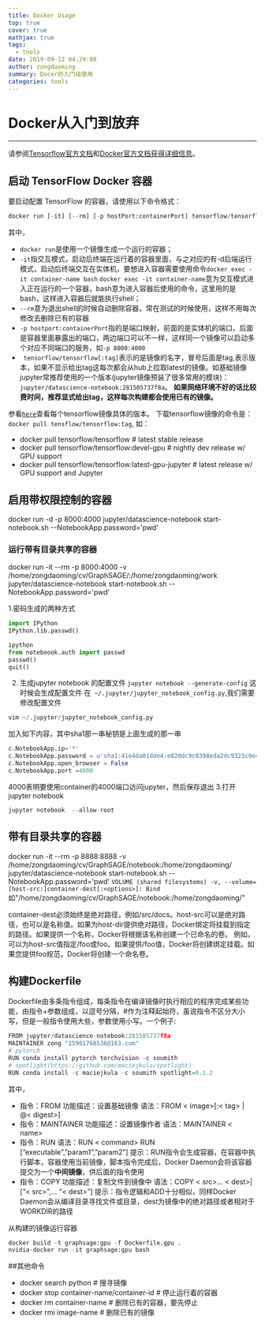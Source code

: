 ```yaml
---
title: Docker Usage
top: true
cover: true
mathjax: true
tags:
  - tools
date: 2019-09-12 04:29:08
author: zongdaoming
summary: Docer的入门级使用
categories: tools
---
```

# Docker从入门到放弃
----

请参阅[Tensorflow官方文档][2]和[Docker官方文档获得详细信息][1]。

## 启动 TensorFlow Docker 容器
要启动配置 TensorFlow 的容器，请使用以下命令格式：
```py
docker run [-it] [--rm] [-p hostPort:containerPort] tensorflow/tensorflow[:tag] [command]
```
其中，
- `docker run`是使用一个镜像生成一个运行的容器；
- `-it`指交互模式，启动后终端在运行着的容器里面，与之对应的有-d后端运行模式，启动后终端交互在实体机，要想进入容器需要使用命令`docker exec -it container-name bash` `docker exec -it container-name`意为交互模式进入正在运行的一个容器，bash意为进入容器后使用的命令，这里用的是bash，这样进入容器后就能执行shell；
- `--rm`意为退出shell的时候自动删除容器，常在测试的时候使用，这样不用每次修改去删除已有的容器
- `-p hostport:containerPort`指的是端口映射，前面的是实体机的端口，后面是容器里面暴露出的端口，两边端口可以不一样，这样同一个镜像可以启动多个对应不同端口的服务，如`-p 8000:4000`
- ` tensorflow/tensorflow[:tag]`表示的是镜像的名字，冒号后面是tag,表示版本，如果不显示给出tag这每次都会从hub上拉取latest的镜像。如基础镜像jupyter常推荐使用的一个版本(jupyter镜像预装了很多常用的模块)：`jupyter/datascience-notebook:281505737f8a`。 **如果网络环境不好的话比较费时间，推荐显式给出tag，这样每次构建都会使用已有的镜像。**

参看[`here`](https://hub.docker.com/r/tensorflow/tensorflow/tags/)查看每个tensorflow镜像具体的版本。
下载tensorflow镜像的命令是：`docker pull tensflow/tensorflow:tag`,
如：
- docker pull tensorflow/tensorflow                     # latest stable release
- docker pull tensorflow/tensorflow:devel-gpu           # nightly dev release w/ GPU support
- docker pull tensorflow/tensorflow:latest-gpu-jupyter  # latest release w/ GPU support and Jupyter

## 启用带权限控制的容器
docker run -d -p 8000:4000 jupyter/datascience-notebook start-notebook.sh --NotebookApp.password='pwd'

### 运行带有目录共享的容器
docker run -it --rm  -p 8000:4000 -v /home/zongdaoming/cv/GraphSAGE/:/home/zongdaoming/work  jupyter/datascience-notebook start-notebook.sh --NotebookApp.password='pwd'

1.密码生成的两种方式 
```py
import IPython
IPython.lib.passwd()
```
```py
ipython
from noteboook.auth import passwd
passwd()
quit()
```
2. 生成jupyter notebook 的配置文件
`jupyter notebook --generate-config` 这时候会生成配置文件 在` ~/.jupyter/jupyter_notebook_config.py`,我们需要修改配置文件
```py
vim ~/.jupyter/jupyter_notebook_config.py
```
加入如下内容，其中sha1那一串秘钥是上面生成的那一串
```py
c.NotebookApp.ip='*'
c.NotebookApp.password = u'sha1:41e4da01dde4:e820dc9c0398eda2dc9323c9e4a51ea1228166a2'
c.NotebookApp.open_browser = False
c.NotebookApp.port =4000
```
4000表明要使用container的4000端口访问jupyter，然后保存退出
3.打开jupyter notebook
```py
jupyter notebook  --allow-root
```

## 带有目录共享的容器
docker run -it --rm -p 8888:8888 -v /home/zongdaoming/cv/GraphSAGE/notebook:/home/zongdaoming/   jupyter/datascience-notebook start-notebook.sh --NotebookApp.password='pwd'
`
VOLUME (shared filesystems)
-v, --volume=[host-src:]container-dest[:<options>]: Bind ` 如"/home/zongdaoming/cv/GraphSAGE/notebook:/home/zongdaoming/"

container-dest必须始终是绝对路径，例如/src/docs。host-src可以是绝对路径，也可以是名称值。如果为host-dir提供绝对路径，Docker绑定将挂载到指定的路径。如果提供一个名称，Docker将根据该名称创建一个已命名的卷。 例如，可以为host-src值指定/foo或foo。如果提供/foo值，Docker将创建绑定挂载。如果您提供foo规范，Docker将创建一个命名卷。

## 构建Dockerfile
Dockerfile由多条指令组成，每条指令在编译镜像时执行相应的程序完成某些功能，由指令+参数组成，以逗号分隔，#作为注释起始符，虽说指令不区分大小写，但是一般指令使用大些，参数使用小写。一个例子:
```py
FROM jupyter/datascience-notebook:281505737f8a
MAINTAINER zong "15901768536@163.com"
# pytorch
RUN conda install pytorch torchvision -c soumith
# spotlight(https://github.com/maciejkula/spotlight)
RUN conda install -c maciejkula -c soumith spotlight=0.1.2
```
其中，
- 指令：FROM 功能描述：设置基础镜像 语法：FROM < image>[:< tag> | @< digest>] 
- 指令：MAINTAINER 功能描述：设置镜像作者 语法：MAINTAINER < name> 
- 指令：RUN 语法：RUN < command> RUN [“executable”,”param1”,”param2”] 提示：RUN指令会生成容器，在容器中执行脚本，容器使用当前镜像，脚本指令完成后，Docker Daemon会将该容器提交为一个**中间镜像**，供后面的指令使用 
- 指令：COPY  功能描述：复制文件到镜像中 语法：COPY < src>… < dest>|[“< src>”,… “< dest>”] 提示：指令逻辑和ADD十分相似，同样Docker Daemon会从编译目录寻找文件或目录，dest为镜像中的绝对路径或者相对于WORKDIR的路径

从构建的镜像运行容器
```python
docker build -t graphsage:gpu -f Dockerfile.gpu .
nvidia-docker run -it graphsage:gpu bash
```
##其他命令
- docker search python # 搜寻镜像
- docker stop container-name/container-id # 停止运行着的容器
- docker rm container-name # 删除已有的容器，要先停止
- docker rmi image-name # 删除已有的镜像

[1]: https://docs.docker.com/engine/reference/run/#clean-up---rm
[2]: https://tensorflow.google.cn/install/docker
[3]: https://blog.csdn.net/jianchengss/article/details/78224778